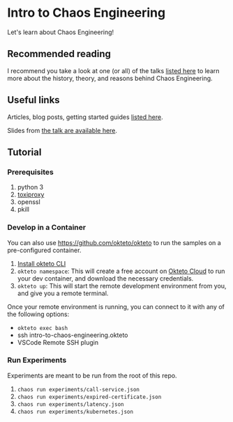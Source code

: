 # Intro to Chaos Engineering

Let's learn about Chaos Engineering!

## Recommended reading

I recommend you take a look at one (or all) of the talks [listed here](docs/resources.md) to learn more about the history, theory, and reasons behind Chaos Engineering.

## Useful links

Articles, blog posts, getting started guides [listed here](docs/links.md).

Slides from [the talk are available here](docs/intro-to-chaos-testing.pdf).


## Tutorial

### Prerequisites
1. python 3
1. [toxiproxy](https://github.com/Shopify/toxiproxy)
1. openssl
1. pkill

### Develop in a Container
You can also use https://github.com/okteto/okteto to run the samples on a pre-configured container.

1. [Install okteto CLI](https://okteto.com/docs/getting-started/installation/index.html)
1. `okteto namespace`: This will create a free account on [Okteto Cloud](https://cloud.okteto.com) to run your dev container, and download the necessary credentials.
1. `okteto up`: This will start the remote development environment from you, and give you a remote terminal. 

Once your remote environment is running, you can connect to it with any of the following options:

- `okteto exec bash`
-  ssh intro-to-chaos-engineering.okteto
-  VSCode Remote SSH plugin


### Run Experiments

Experiments are meant to be run from the root of this repo.

1. `chaos run experiments/call-service.json`
1. `chaos run experiments/expired-certificate.json`
1. `chaos run experiments/latency.json`
1. `chaos run experiments/kubernetes.json`
